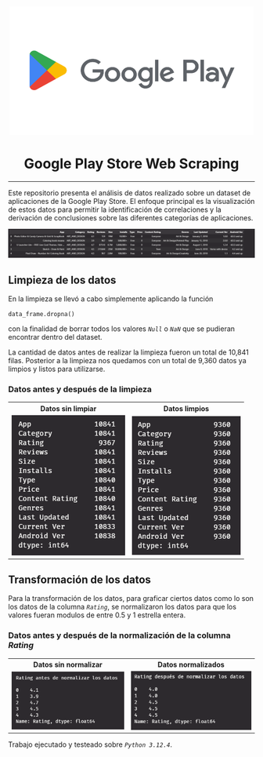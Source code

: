 <p align="center">
    <img src="./assets/google_play_logo.png" alt="Playstore Logo" title="Playstore" width=500>
</p>

<h1 align="center">Google Play Store Web Scraping</h1>

<hr>

Este repositorio presenta el análisis de datos realizado sobre un dataset de aplicaciones de la Google Play Store. El enfoque principal es la visualización de estos datos para permitir la identificación de correlaciones y la derivación de conclusiones sobre las diferentes categorías de aplicaciones.

![Headers](./assets/Headers.png "Headers del dataset")

## Limpieza de los datos

En la limpieza se llevó a cabo simplemente aplicando la función
~~~
data_frame.dropna()
~~~
con la finalidad de borrar todos los valores *`Null`* o *`NaN`* que se pudieran encontrar dentro del dataset.

La cantidad de datos antes de realizar la limpieza fueron un total de 10,841 filas. Posterior a la limpieza nos quedamos con un total de 9,360 datos ya limpios y listos para utilizarse.

### Datos antes y después de la limpieza
<table>
    <tr>
        <th>Datos sin limpiar</th>
        <th>Datos limpios</th>
    </tr>
    <tr>
        <td><img src="./assets/B_clean.png"></td>
        <td><img src="./assets/A_clean.png"></td>
    </tr>
</table>

## Transformación de los datos
Para la transformación de los datos, para graficar ciertos datos como lo son los datos de la columna *`Rating`*, se normalizaron los datos para que los valores fueran modulos de entre 0.5 y 1 estrella entera.

### Datos antes y después de la normalización de la columna *Rating*
<table>
    <tr>
        <th>Datos sin normalizar</th>
        <th>Datos normalizados</th>
    </tr>
    <tr>
        <td><img src="./assets/Not_Normalized_rating.png"></td>
        <td><img src="./assets/Normalized_rating.png"></td>
    </tr>
</table>

Trabajo ejecutado y testeado sobre *`Python 3.12.4`*.

